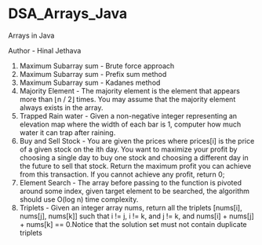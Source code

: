 # DSA_Arrays_Java
Arrays in Java

Author - Hinal Jethava

1. Maximum Subarray sum - Brute force approach
2. Maximum Subarray sum - Prefix sum method
3. Maximum Subarray sum - Kadanes method
4. Majority Element - The majority element is the element that appears more than ⌊n / 2⌋ times. You may assume that the majority element always exists in the array.
5. Trapped Rain water - Given a non-negative integer representing an elevation map where the width of each bar is 1, computer how much water it can trap after raining.
6. Buy and Sell Stock - You are given the prices where prices[i] is the price of a given stock on the ith day. You want to maximize your profit by choosing a single day to buy one stock and choosing a different day in the future to sell that stock. Return the maximum profit you can achieve from this transaction. If you cannot achieve any profit, return 0;
7. Element Search - The array before passing to the function is pivoted around some index, given target element to be searched, the algorithm should use O(log n) time complexity.
8. Triplets - Given an integer array nums, return all the triplets [nums[i], nums[j],  nums[k]] such that i != j, i != k, and j != k, and nums[i] + nums[j] + nums[k] == 0.Notice that the solution set must not contain duplicate triplets
